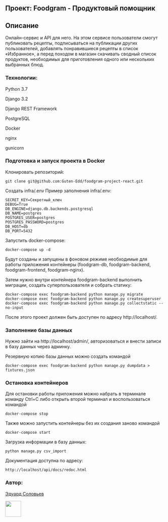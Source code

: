 ## Проект: Foodgram - Продуктовый помощник

## Описание
Онлайн-сервис и API для него. На этом сервисе пользователи смогут публиковать рецепты, подписываться на публикации других пользователей, добавлять понравившиеся рецепты в список «Избранное», а перед походом в магазин скачивать сводный список продуктов, необходимых для приготовления одного или нескольких выбранных блюд.

### Технологии:

Python 3.7

Django 3.2

Django REST Framework 

PostgreSQL

Docker

nginx

gunicorn


### Подготовка и запуск проекта в Docker

Клонировать репозиторий:

```
git clone git@github.com:Guten-Edd/foodgram-project-react.git
```


Создать infra/.env
Пример заполнения infra/.env:

```
SECRET_KEY=Секретный_ключ
DEBUG=True
DB_ENGINE=django.db.backends.postgresql
DB_NAME=postgres
POSTGRES_USER=postgres
POSTGRES_PASSWORD=postgres
DB_HOST=db
DB_PORT=5432
```

Запустить docker-compose:

```
docker-compose up -d
```

Будут созданы и запущены в фоновом режиме необходимые для работы приложения
контейнеры (foodgram-db, foodgram-backend, foodgram-frontend, foodgram-nginx).

Затем нужно внутри контейнера foodgram-backend выполнить миграции, создать 
суперпользователя и собрать статику:

```
docker-compose exec foodgram-backend python manage.py migrate
docker-compose exec foodgram-backend python manage.py createsuperuser
docker-compose exec foodgram-backend python manage.py collectstatic --no-input 
```

После этого проект должен быть доступен по адресу http://localhost/.

### Заполнение базы данных

Нужно зайти на http://localhost/admin/, авторизоваться и внести записи 
в базу данных через админку.

Резервную копию базы данных можно создать командой
```
docker-compose exec foodgram-backend python manage.py dumpdata > fixtures.json 
```

### Остановка контейнеров

Для остановки работы приложения можно набрать в терминале команду Ctrl+C 
либо открыть второй терминал и воспользоваться командой

```
docker-compose stop 
```

Также можно запустить контейнеры без их создания заново командой

```
docker-compose start 
```

Загрузка информации в базу данных:

```
python manage.py csv_import
```

Документация доступна по адресу:

```
http://localhost/api/docs/redoc.html
```

### Автор:
[Эдуард Соловьев](https://github.com/Guten-Edd)

<img src="https://github.com/blackcater/blackcater/raw/main/images/Hi.gif" width="50" height="50"/>